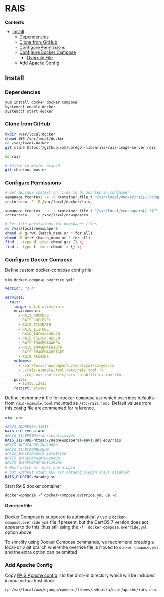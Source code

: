 # RAIS

**Contents**

- [Install](#install)
    - [Dependencies](#dependencies)
    - [Clone from GitHub](#clone-from-github)
    - [Configure Permissions](#configure-permissions)
    - [Configure Docker Compose](#configure-docker-compose)
        - [Override File](#override-file)
    - [Add Apache Config](#add-apache-config)


## Install

### Dependencies

```bash
yum install docker docker-compose
systemctl enable docker
systemctl start docker
```

### Clone from GitHub

```bash
mkdir /var/local/docker
chmod 750 /var/local/docker
cd /var/local/docker
git clone https://github.com/uoregon-libraries/rais-image-server rais

cd rais

# Switch to master branch
git checkout master
```

### Configure Permissions
```bash
# Set SELinux context on files to be mounted in container
semanage fcontext -a -t container_file_t "/var/local/docker/rais/(?:cap-max|rais-example)\.toml"
restorecon -F -R /var/local/docker/rais

semanage fcontext -a -t container_file_t "/var/local/newspapers(/.*)?"
restorecon -F -R /var/local/newspapers

# Set file permissions for newspaper files
cd /var/local/newspapers
chmod -R g+rwX (batch_name or * for all)
chmod -R o+rX (batch_name or * for all)
find . -type d -exec chmod g+s {} \;
find . -type f -exec chmod -x {} \;
```

### Configure Docker Compose
Define custom docker-compose config file

`vim docker-compose.override.yml`:
```yml
version: "3.4"

services:
  rais:
    image: uolibraries/rais
    environment:
      - RAIS_ADDRESS
      - RAIS_LOGLEVEL
      - RAIS_TILEPATH
      - RAIS_IIIFURL
      - RAIS_INFOCACHELEN
      - RAIS_TILECACHELEN
      - RAIS_IMAGEMAXAREA
      - RAIS_IMAGEMAXWIDTH
      - RAIS_IMAGEMAXHEIGHT
      - RAIS_PLUGINS
    volumes:
      - /var/local/newspapers:/var/local/images:ro
      - ./rais-example.toml:/etc/rais.toml:ro
      - ./cap-max.toml:/etc/rais-capabilities.toml:ro
    ports:
      - 12415:12415
    restart: always
```

Define environment file for docker-compose use which overrides defaults
from `rais-example.toml` mounted as `/etc/rais.toml`. Default values from this
config file are commented for reference.

`vim .env`:
```bash
#RAIS_ADDRESS=:12415
RAIS_LOGLEVEL=INFO
#RAIS_TILEPATH=/var/local/images
RAIS_IIIFURL=https://nebnewspapers(-env).unl.edu/rais
#RAIS_INFOCACHELEN=10000
#RAIS_TILECACHELEN=0
#RAIS_IMAGEMAXAREA=104857600
#RAIS_IMAGEMAXWIDTH=20480
#RAIS_IMAGEMAXHEIGHT=20480
# Must match at least one plugin,
# but without other ENV var datadog plugin stays disabled
RAIS_PLUGINS=datadog.so
```

Start RAIS docker container

`docker-compose -f docker-compose.override.yml up -d`

#### Override File
Docker Compose is supposed to automatically use a `docker-compose.override.yml`
file if present, but the CentOS 7 version does not appear to do this, thus still
using the `-f  docker-compose.override.yml` option above.

To simplify using Docker Compose commands, we recommend creating a local-only
git branch where the override file is moved to `docker-compose.yml` and the
extra option can be omitted

### Add Apache Config
Copy [RAIS Apache config](/conf/apache/rais.conf) into the drop-in directory which will be included in your virtual host block

```bash
cp /var/local/www/django/openoni/themes/nebraska/conf/apache/rais.conf /etc/httpd/local/vhosts/_nebnewspapers*.unl.edu/
```

